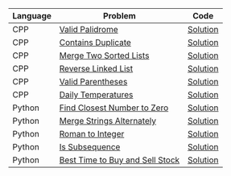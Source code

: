 | Language | Problem                                                                                           | Code                                                                                                           |
| -------- | ------------------------------------------------------------------------------------------------- | -------------------------------------------------------------------------------------------------------------- |
| CPP      | [Valid Palidrome](https://leetcode.com/problems/valid-palindrome/)                                | [Solution](https://github.com/ulascan54/coding-challenge/blob/main/letcode/valid-palindrome.cpp)               |
| CPP      | [Contains Duplicate](https://leetcode.com/problems/contains-duplicate/)                           | [Solution](https://github.com/ulascan54/coding-challenge/blob/main/letcode/contains-duplicate.cpp)             |
| CPP      | [Merge Two Sorted Lists](https://leetcode.com/problems/merge-two-sorted-lists/)                   | [Solution](https://github.com/ulascan54/coding-challenge/blob/main/letcode/merge-two-sorted-lists.cpp)         |
| CPP      | [Reverse Linked List](https://leetcode.com/problems/reverse-linked-list/)                         | [Solution](https://github.com/ulascan54/coding-challenge/blob/main/letcode/reverse-linked-list.cpp)            |
| CPP      | [Valid Parentheses](https://leetcode.com/problems/valid-parentheses/)                             | [Solution](https://github.com/ulascan54/coding-challenge/blob/main/letcode/valid-parentheses.cpp)              |
| CPP      | [Daily Temperatures](https://leetcode.com/problems/daily-temperatures/)                           | [Solution](https://github.com/ulascan54/coding-challenge/blob/main/letcode/daily-temperatures.cpp)             |
| Python   | [Find Closest Number to Zero](https://leetcode.com/problems/find-closest-number-to-zero/)         | [Solution](https://github.com/ulascan54/coding-challenge/blob/main/letcode/find-closest-number-to-zero.py)     |
| Python   | [Merge Strings Alternately](https://leetcode.com/problems/merge-strings-alternately/)             | [Solution](https://github.com/ulascan54/coding-challenge/blob/main/letcode/merge-strings-alternately.py)       |
| Python   | [Roman to Integer](https://leetcode.com/problems/roman-to-integer/)                               | [Solution](https://github.com/ulascan54/coding-challenge/blob/main/letcode/roman-to-integer.py)                |
| Python   | [Is Subsequence](https://leetcode.com/problems/is-subsequence/)                                   | [Solution](https://github.com/ulascan54/coding-challenge/blob/main/letcode/is-subsequence.py)                  |
| Python   | [Best Time to Buy and Sell Stock](https://leetcode.com/problems/best-time-to-buy-and-sell-stock/) | [Solution](https://github.com/ulascan54/coding-challenge/blob/main/letcode/best-time-to-buy-and-sell-stock.py) |
